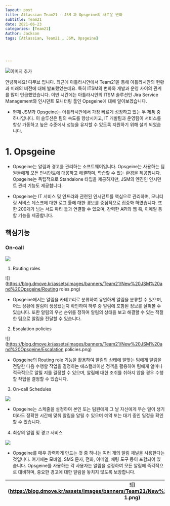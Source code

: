 ```yaml
---
layout: post
title: Atlassian Team21 - JSM 과 Opsgeine의 새로운 변화 
subtitle: Team21
date: 2021-06-23
categories: [Team21]
Author: Jackson
tags: [Atlassian, Team21 , JSM, Opsgeine]




---
```




![이미지 추가](https://blog.dmove.kr/assets/images/banners/Team21/New%20JSM%20and%20Opsgeine/main.png)



안녕하세요! 디무브 입니다.  최근에 아틀라시안에서 Team21을 통해 아틀라시안의 현황과 미래의 비전에 대해 발표했었는데요. 특히 ITSM의 변화와 개발과 운영 사이의 관계를 많이 언급했었습니다. 이번 시간에는 아틀라시안의  ITSM 솔루션인 Jira Service Management와 인시던트 모니터링 툴인 Opsgeine에 대해 알아보겠습니다.



- 현재 JSM과 Opsgeine는 아틀라시안에서 가장 빠르게 성장하고 있는 두 제품 중 하나입니다.  이 솔루션은 팀의 속도를 향상시키고, IT 개발팀과 운영팀이 서비스를 항상 가동하고 높은 수준에서 성능을 유지할 수 있도록 지원하기 위해 설계 되었습니다. 



# 1. Opsgeine



- Opsgeine는 알림과 경고를 관리하는 소프트웨어입니다.  Opsgeine는 사용하는 팀원들에게 모든 인시던트에 대응하고 해결하며,  학습할 수 있는 환경을 제공합니다.   Opsgeine는 독립적으로 Standalone 타입을 제공하지만, JSM의 엔진인 인시던트 관리 기능도 제공합니다.



- Opsgeine는 IT 서비스 및 인프라와 관련된 인시던트를 핵심으로 관리하며, 모니터링 서비스 데스크에 대한 로그 툴에 대한 경보를 중심적으로 집중화 하였습니다. 또한 200개가 넘는 서드 파티 툴과 연결할 수 있으며, 강력한 API와 웹 훅, 이메일 통합 기능을 제공합니다.



## 핵심기능



###  On-call



![](https://blog.dmove.kr/assets/images/banners/Team21/New%20JSM%20and%20Opsgeine/On-call.png)



1. Routing roles

![](https://blog.dmove.kr/assets/images/banners/Team21/New%20JSM%20and%20Opsgeine/Routing roles.png)

- Opsgeine에서는 알림을 카테고리로 분류하여 유연하게 알림을 분류할 수 있으며, 어느 상황에 알림이 생성됐는지 확인하여 하루 중 알림에 포함된 정보를 살펴볼 수 있습니다. 또한 알림의 우선 순위를 정하여 알림의    상태을 보고 해결할 수 있는 적절한 팀으로 알림을 전달할 수 있습니다.





2. Escalation policies



![](https://blog.dmove.kr/assets/images/banners/Team21/New%20JSM%20and%20Opsgeine/Escalation policies.png)



- Opsgeine의 Routing role 기능을 활용하여 알림의 상태에 알맞는 팀에게 알림을 전달한 다음 수행할 작업을 결정하는 에스컬레이션 정책을 활용하여 팀에게 얼마나 적극적으로 알릴 지를 결정할 수 있으며, 알림에 대한 조취를 취하지 않을 경우 수행할 작업을 결정할 수 있습니다. 



3. On-call Schedules

![](https://blog.dmove.kr/assets/images/banners/Team21/New%20JSM%20and%20Opsgeine/On-call%20schedules.png)



- Opsgeine는 스케줄을 설정하여 본인 또는 팀원에게 그 날 자신에게 무슨 일이 생기더라도 정확한 시간에 맞춰 알림을 알릴 수 있으며 예약 또는 대기 중인 일정을 확인 할 수 있습니다.



4. 최상의 알림 및 경고 서비스 

![](https://blog.dmove.kr/assets/images/banners/Team21/New%20JSM%20and%20Opsgeine/alarm.png)



- Opsgeine를 매우 강력하게 만드는 것 중 하나는 여러 개의 알림 채널을 사용한다는 것입니다. 여기에는 모바일,  SMS 문자, 전화, 이메일, 채팅 도구 등이 포함되어 있습니다.  Opsgeine를 사용하는 각 사용자는 알림을 설정하여 모든 알림에 즉각적으로 대비하며, 중요한 경고에 대한 알림을 놓치지 않도록 보장합니다.





| ![](https://blog.dmove.kr/assets/images/banners/Team21/New%20JSM%20and%20Opsgeine/Mobile 1.png) | ![](https://blog.dmove.kr/assets/images/banners/Team21/New%20JSM%20and%20Opsgeine/Mobile 2.png) |
| :----------------------------------------------------------: | :----------------------------------------------------------: |

